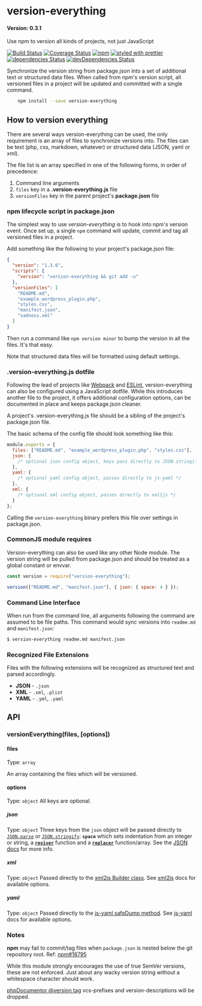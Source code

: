 # version-everything

#### Version: 0.3.1

Use npm to version all kinds of projects, not just JavaScript

[![Build Status](https://travis-ci.org/joemaller/version-everything.svg?branch=master)](https://travis-ci.org/joemaller/version-everything)
[![Coverage Status](https://coveralls.io/repos/github/joemaller/version-everything/badge.svg?branch=master)](https://coveralls.io/github/joemaller/version-everything?branch=master)
[![npm](https://img.shields.io/npm/v/version-everything.svg)](https://www.npmjs.com/package/version-everything)
[![styled with prettier](https://img.shields.io/badge/styled_with-prettier-ff69b4.svg)](https://github.com/prettier/prettier)
<br>
[![dependencies Status](https://david-dm.org/joemaller/version-everything/status.svg)](https://david-dm.org/joemaller/version-everything)
[![devDependencies Status](https://david-dm.org/joemaller/version-everything/dev-status.svg)](https://david-dm.org/joemaller/version-everything?type=dev)

<!-- [![libhive - Open source examples](https://www.libhive.com/providers/npm/packages/version-everything/examples/badge.svg)](https://www.libhive.com/providers/npm/packages/version-everything)  -->

Synchronize the version string from package.json into a set of additional text or structured data files. When called from npm's version script, all versioned files in a project will be updated and committed with a single command.

```sh
    npm install --save version-everything
```

## How to version everything

There are several ways version-everything can be used, the only requirement is an array of files to synchronize versions into. The files can be text (php, css, markdown, whatever) or structured data (JSON, yaml or xml).

The file list is an array specified in one of the following forms, in order of precedence:

1. Command line arguments
2. `files` key in a **.version-everything.js** file
3. `versionFiles` key in the parent project's **package.json** file

### npm lifecycle script in package.json

The simplest way to use _version-everything_ is to hook into npm's version event. Once set up, a single `npm` command will update, commit and tag all versioned files in a project.

Add something like the following to your project's package.json file:

```json
{
  "version": "1.3.6",
  "scripts": {
    "version": "version-everything && git add -u"
  },
  "versionFiles": [
    "README.md",
    "example_wordpress_plugin.php",
    "styles.css",
    "manifest.json",
    "sadness.xml"
  ]
}
```

Then run a command like `npm version minor` to bump the version in all the files. It's that easy.

Note that structured data files will be formatted using default settings.

### .version-everything.js dotfile

Following the lead of projects like [Webpack][] and [ESLint][], version-everything can also be configured using a JavaScript dotfile. While this introduces another file to the project, it offers additional configuration options, can be documented in place and keeps package.json cleaner.

A project's .version-everything.js file should be a sibling of the project's package.json file.

The basic schema of the config file should look something like this:

```js
module.exports = {
  files: ["README.md", "example_wordpress_plugin.php", "styles.css"],
  json: {
    /* optional json config object, keys pass directly to JSON.stringify */
  },
  yaml: {
    /* optional yaml config object, passes directly to js-yaml */
  },
  xml: {
    /* optional xml config object, passes directly to xml2js */
  }
};
```

Calling the `version-everything` binary prefers this file over settings in package.json.

### CommonJS module requires

Version-everything can also be used like any other Node module. The version string will be pulled from package.json and should be treated as a global constant or envvar.

```js
const version = require("version-everything");

version(["README.md", "manifest.json"], { json: { space: 4 } });
```

### Command Line Interface

When run from the command line, all arguments following the command are assumed to be file paths. This command would sync versions into `readme.md` and `manifest.json`:

```sh
$ version-everything readme.md manifest.json
```

### Recognized File Extensions

Files with the following extensions will be recognized as structured text and parsed accordingly.

- **JSON** - `.json`
- **XML** - `.xml`, `.plist`
- **YAML** - `.yml`, `.yaml`

## API

### versionEverything(files, [options])

#### files

Type: `array`

An array containing the files which will be versioned.

#### options

Type: `object`
All keys are optional.

##### json

Type: `object`
Three keys from the `json` object will be passed directly to [`JSON.parse`][jsonparse] or [`JSON.stringify`][stringify]: **`space`** which sets indentation from an integer or string, a **[`reviver`][reviver]** function and a **[`replacer`][replacer]** function/array. See the [JSON docs][stringify] for more info.

##### xml

Type: `object`
Passed directly to the [xml2js Builder class][xml2js-builder]. See [xml2js][] docs for available options.

##### yaml

Type: `object`
Passed directly to the [js-yaml safeDump method][safedump]. See [js-yaml][] docs for available options.

### Notes

**npm** may fail to commit/tag files when `package.json` is nested below the git repository root. Ref: [npm#18795][npm18795]

While this module strongly encourages the use of true SemVer versions, these are not enforced. Just about any wacky version string without a whitespace character should work.

[phpDocumentor @version tag][phpdoc-version] vcs-prefixes and version-descriptions will be dropped.

[webpack]: https://webpack.github.io/docs/configuration.html
[eslint]: http://eslint.org/docs/user-guide/configuring#configuration-file-formats
[xml2js]: https://www.npmjs.com/package/xml2js
[xml2js-builder]: https://www.npmjs.com/package/xml2js#options-for-the-builder-class
[jsondocs]: https://developer.mozilla.org/en-US/docs/Web/JavaScript/Reference/Global_Objects/JSON
[jsonparse]: https://developer.mozilla.org/en-US/docs/Web/JavaScript/Reference/Global_Objects/JSON/parse
[stringify]: https://developer.mozilla.org/en-US/docs/Web/JavaScript/Reference/Global_Objects/JSON/stringify
[reviver]: https://developer.mozilla.org/en-US/docs/Web/JavaScript/Reference/Global_Objects/JSON/parse#Using_the_reviver_parameter
[replacer]: https://developer.mozilla.org/en-US/docs/Web/JavaScript/Reference/Global_Objects/JSON/stringify#The_replacer_parameter
[js-yaml]: https://www.npmjs.com/package/js-yaml
[safedump]: https://www.npmjs.com/package/js-yaml#safedump-object---options-
[phpdoc-version]: https://docs.phpdoc.org/references/phpdoc/tags/version.html
[npm18795]: https://github.com/npm/npm/issues/18795
